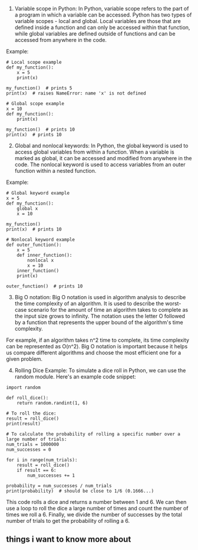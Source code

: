 1. Variable scope in Python:
In Python, variable scope refers to the part of a program in which a variable can be accessed. Python has two types of variable scopes - local and global. Local variables are those that are defined inside a function and can only be accessed within that function, while global variables are defined outside of functions and can be accessed from anywhere in the code.

Example:
```
# Local scope example
def my_function():
    x = 5
    print(x)

my_function()  # prints 5
print(x)  # raises NameError: name 'x' is not defined

# Global scope example
x = 10
def my_function():
    print(x)

my_function()  # prints 10
print(x)  # prints 10
```

2. Global and nonlocal keywords:
In Python, the global keyword is used to access global variables from within a function. When a variable is marked as global, it can be accessed and modified from anywhere in the code. The nonlocal keyword is used to access variables from an outer function within a nested function.

Example:
```
# Global keyword example
x = 5
def my_function():
    global x
    x = 10

my_function()
print(x)  # prints 10

# Nonlocal keyword example
def outer_function():
    x = 5
    def inner_function():
        nonlocal x
        x = 10
    inner_function()
    print(x)

outer_function()  # prints 10
```

3. Big O notation:
Big O notation is used in algorithm analysis to describe the time complexity of an algorithm. It is used to describe the worst-case scenario for the amount of time an algorithm takes to complete as the input size grows to infinity. The notation uses the letter O followed by a function that represents the upper bound of the algorithm's time complexity.

For example, if an algorithm takes n^2 time to complete, its time complexity can be represented as O(n^2). Big O notation is important because it helps us compare different algorithms and choose the most efficient one for a given problem.

4. Rolling Dice Example:
To simulate a dice roll in Python, we can use the random module. Here's an example code snippet:

```
import random

def roll_dice():
    return random.randint(1, 6)

# To roll the dice:
result = roll_dice()
print(result)

# To calculate the probability of rolling a specific number over a large number of trials:
num_trials = 1000000
num_successes = 0

for i in range(num_trials):
    result = roll_dice()
    if result == 6:
        num_successes += 1

probability = num_successes / num_trials
print(probability)  # should be close to 1/6 (0.1666...)
```
This code rolls a dice and returns a number between 1 and 6. We can then use a loop to roll the dice a large number of times and count the number of times we roll a 6. Finally, we divide the number of successes by the total number of trials to get the probability of rolling a 6.

## things i want to know more about